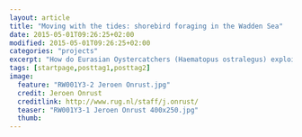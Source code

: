 ```yaml
---
layout: article
title: "Moving with the tides: shorebird foraging in the Wadden Sea"
date: 2015-05-01T09:26:25+02:00
modified: 2015-05-01T09:26:25+02:00
categories: "projects"
excerpt: "How do Eurasian Oystercatchers (Haematopus ostralegus) exploit their dynamic intertidal habitat, and can we predict its carrying capacity in winter?"
tags: [startpage,posttag1,posttag2]
image:
  feature: "RW001Y3-2 Jeroen Onrust.jpg"
  credit: Jeroen Onrust
  creditlink: http://www.rug.nl/staff/j.onrust/
  teaser: "RW001Y3-1 Jeroen Onrust 400x250.jpg" 
  thumb: 
---
```


